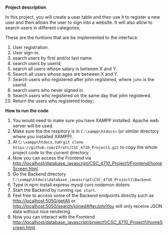 **Project description**

In this project, you will create a user table and then use it to register a new user and then allows the user to sign into a website. It will also allow to search users in different categories.

These are the funtions that are be implemented to the interface: 
1. User registration.
2. User sign-in.
3. search users by first and/or last name.
4. search users by userid;
5. search all users whose salary is between X and Y. 
6. Search all users whose ages are between X and Y.
7. Search users who registered after john registered, where ```john``` is the userid.
8. search users who never signed in.
9. Search users who registered on the same day that john registered. 
10. Return the users who registered today;


**How to run the code**
1. You would need to make sure you have XAMPP installed. Apache web server will be used.
2. Make sure the the respitory is in ```C:\xampp\htdocs>``` (or similar directory where you installed XAMPP). 
3. At ```C:\xampp\htdocs```, run ```git clone https://github.com/Ifratt/CSC_4710_Project1.git``` to copy the whole project code to the current directory.
4. Now you can access the Frontend via [http://localhost/database_javascript/CSC_4710_Project1/Frontend/homeScreen.html](http://localhost/database_javascript/CSC_4710_Project1/Frontend/homeScreen.html).
5. Go the Backend directory ```C:\xampp\htdocs\database_javascript\CSC_4710_Project1\Backend```.
6. Type in  npm install express mysql cors nodemon dotenv
7. Start the Backend by running ```npm start```.
8. Feel free to access some of the Backend endpoints directly such as [http://localhost:5050/getAll](http://localhost:5050/getAll) or  [http://localhost:5050/search/joinedAfterJohnYou](http://localhost:5050/search/joinedAfterJohnYou) will only receive JSON data without nice rendering. 
9. Now you can interact with the Frontend [http://localhost/database_javascript/project1/CSC_4710_Project1/homeScreen.html](http://localhost/database_javascript/CSC_4710_Project1/Frontend/homeScreen.html).


   

